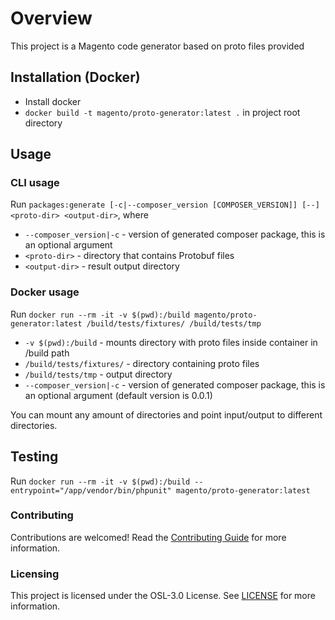 # Overview

This project is a Magento code generator based on proto files provided

## Installation (Docker)

* Install docker
* `docker build -t magento/proto-generator:latest .` in project root directory 

## Usage

### CLI usage

Run `packages:generate [-c|--composer_version [COMPOSER_VERSION]] [--] <proto-dir> <output-dir>`, where
- `--composer_version|-c` - version of generated composer package, this is an optional argument
- `<proto-dir>` - directory that contains Protobuf files
- `<output-dir>` - result output directory

### Docker usage

Run `docker run --rm -it -v $(pwd):/build magento/proto-generator:latest /build/tests/fixtures/ /build/tests/tmp`
- `-v $(pwd):/build` - mounts directory with proto files inside container in /build path
- `/build/tests/fixtures/` - directory containing proto files
- `/build/tests/tmp` - output directory
- `--composer_version|-c` - version of generated composer package, this is an optional argument (default version is 0.0.1)

You can mount any amount of directories and point input/output to different directories.


## Testing
Run `docker run --rm -it -v $(pwd):/build --entrypoint="/app/vendor/bin/phpunit" magento/proto-generator:latest `

### Contributing
Contributions are welcomed! Read the [Contributing Guide](./CONTRIBUTING.md) for more information.

### Licensing
This project is licensed under the OSL-3.0 License. See [LICENSE](./LICENSE.md) for more information.